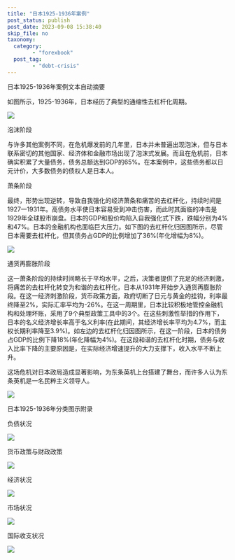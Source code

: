 ```yaml
---
title: "日本1925-1936年案例"
post_status: publish
post_date: 2023-09-08 15:38:40
skip_file: no
taxonomy:
  category:
        - "forexbook"
  post_tag:
        - "debt-crisis"
---
```


日本1925-1936年案例文本自动摘要

如图所示，1925-1936年，日本经历了典型的通缩性去杠杆化周期。

![](https://img.dgrhw.net/upload/images/forexbook/2020/08/31/104653169.jpg)

泡沫阶段

与许多其他案例不同，在危机爆发前的几年里，日本并未普遍出现泡沫，但与日本联系密切的其他国家、经济体和金融市场出现了泡沫式发展。而且在危机前，日本确实积累了大量债务，债务总额达到GDP的65%。在本案例中，这些债务都以日元计价，大多数债务的债权人是日本人。

萧条阶段

最终，形势出现逆转，导致自我强化的经济萧条和痛苦的去杠杆化，持续时间是1927一1931年。高债务水平使日本容易受到冲击伤害，而此时其面临的冲击是1929年全球股市崩盘。日本的GDP和股价均陷入自我强化式下跌，跌幅分别为4%和47%。日本的金融机构也面临巨大压力。如下图的去杠杆化归因图所示，尽管日本需要去杠杆化，但其债务占GDP的比例增加了36%(年化增幅为8%)。

![](https://img.dgrhw.net/upload/images/forexbook/2020/08/31/104737154.jpg)

通货再膨胀阶段

这一萧条阶段的持续时间略长于平均水平，之后，决策者提供了充足的经济剌激，将痛苦的去杠杆化转变为和谐的去杠杆化，日本从1931年开始步入通货再膨胀阶段。在这一经济刺激阶段，货币政策方面，政府切断了日元与黄金的挂钩，利率最终降至2%，实际汇率平均为-26%。在这一周期里，日本比较积极地管控金融机构和处理坏账，采用了9个典型政策工具中的3个。在这些刺激性举措的作用下，日本的名义经济增长率高于名义利率(在此期间，其经济增长率平均为4.7%，而主权长期利率降至3.9%)。如左边的去杠杆化归因图所示，在这一阶段，日本的债务占GDP的比例下降18%(年化降幅为4%)。在这段和谐的去杠杆化时期，债务与收入比率下降的主要原因是，在实际经济增速提升的大力支撑下，收入水平不断上升。

这场危机对日本政局造成显著影响，为东条英机上台搭建了舞台，而许多人认为东条英机是一名民粹主义领导人。

![](https://img.dgrhw.net/upload/images/forexbook/2020/08/31/104828856.jpg)

日本1925-1936年分类图示附录

负债状况

![](https://img.dgrhw.net/upload/images/forexbook/2020/07/21/154954935.png)

货币政策与财政政策

![](https://img.dgrhw.net/upload/images/forexbook/2020/07/21/155011466.png)

经济状况

![](https://img.dgrhw.net/upload/images/forexbook/2020/07/21/155030070.png)

市场状况

![](https://img.dgrhw.net/upload/images/forexbook/2020/07/21/155044607.png)

国际收支状况

![](https://img.dgrhw.net/upload/images/forexbook/2020/07/21/155101388.png)
